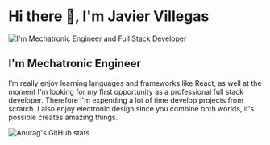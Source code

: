 # Hi there 👋,  I'm Javier Villegas
![I'm Mechatronic Engineer and Full Stack Developer](https://i.imgur.com/7MfeeSS.pnganner.png)
## I'm Mechatronic Engineer

I’m really enjoy learning languages and frameworks like React, as well at the moment I'm looking for my first opportunity as a professional full stack developer. Therefore I'm expending a lot of time develop projects from scratch. I also enjoy electronic design since you combine both worlds, it's possible creates amazing things.

![Anurag's GitHub stats](https://github-readme-stats.vercel.app/api?username=javillegasna&show_icons=true&theme=dark)